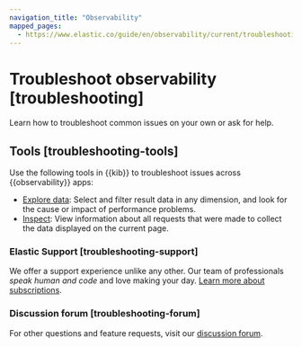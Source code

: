 ```yaml
---
navigation_title: "Observability"
mapped_pages:
  - https://www.elastic.co/guide/en/observability/current/troubleshooting.html
---
```


# Troubleshoot observability [troubleshooting]

Learn how to troubleshoot common issues on your own or ask for help.


## Tools [troubleshooting-tools] 

Use the following tools in {{kib}} to troubleshoot issues across {{observability}} apps:

* [Explore data](observability/explore-data.md): Select and filter result data in any dimension, and look for the cause or impact of performance problems.
* [Inspect](observability/inspect.md): View information about all requests that were made to collect the data displayed on the current page.


### Elastic Support [troubleshooting-support] 

We offer a support experience unlike any other. Our team of professionals *speak human and code* and love making your day. [Learn more about subscriptions](https://www.elastic.co/subscriptions).


### Discussion forum [troubleshooting-forum] 

For other questions and feature requests, visit our [discussion forum](https://discuss.elastic.co/c/observability).



